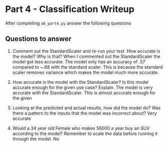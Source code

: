 # Part 4 - Classification Writeup

After completing `a6_part4.py` answer the following questions

## Questions to answer

1. Comment out the StandardScaler and re-run your test. How accurate is the model? Why is that?
 When I commented out the StandardScaler the model got less accurate. The model only has an accuracy of .57 compared to ~.88 with the standard scaler. This is because the standard scaler removes variance which makes the model much more accurate.

2. How accurate is the model with the StandardScaler? Is this model accurate enough for the given use case? Explain.
The model is very accurate with the StandardScaler. This is almost accurate enough for the given

3. Looking at the predicted and actual results, how did the model do? Was there a pattern to the inputs that the model was incorrect about?
Very accurate

4. Would a 34 year old Female who makes 56000 a year buy an SUV according to the model? Remember to scale the data before running it through the model.
No

